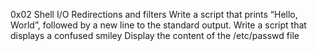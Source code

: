0x02 Shell I/O Redirections and filters
Write a script that prints “Hello, World”, followed by a new line to the standard output.
Write a script that displays a confused smiley
Display the content of the /etc/passwd file
